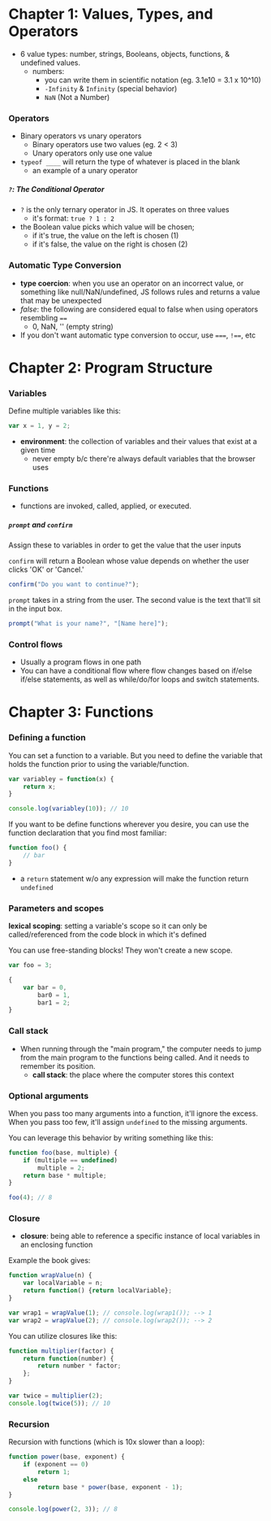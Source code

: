# Chapter 1: Values, Types, and Operators

* 6 value types: number, strings, Booleans, objects, functions, & undefined values.
    - numbers:
        + you can write them in scientific notation (eg. 3.1e10 = 3.1 x 10^10)
        + `-Infinity` & `Infinity` (special behavior)
        + `NaN` (Not a Number)


### Operators

* Binary operators vs unary operators
    - Binary operators use two values (eg. 2 < 3)
    - Unary operators only use one value
* `typeof ____` will return the type of whatever is placed in the blank
    - an example of a unary operator

##### `?`: The Conditional Operator

* `?` is the only ternary operator in JS. It operates on three values
    - it's format: `true ? 1 : 2`
* the Boolean value picks which value will be chosen;
    - if it's true, the value on the left is chosen (1)
    - if it's false, the value on the right is chosen (2)


### Automatic Type Conversion

* __type coercion__: when you use an operator on an incorrect value, or something like null/NaN/undefined, JS follows rules and returns a value that may be unexpected
* _false_: the following are considered equal to false when using operators resembling `==`
    - 0, NaN, '' (empty string)
* If you don't want automatic type conversion to occur, use `===`, `!==`, etc


# Chapter 2: Program Structure

### Variables

Define multiple variables like this:
```javascript
var x = 1, y = 2;
```

* __environment__: the collection of variables and their values that exist at a given time
    - never empty b/c there're always default variables that the browser uses


### Functions

* functions are invoked, called, applied, or executed.

##### `prompt` and `confirm`

Assign these to variables in order to get the value that the user inputs

`confirm` will return a Boolean whose value depends on whether the user clicks 'OK' or 'Cancel.'

```javascript
confirm("Do you want to continue?");
```

`prompt` takes in a string from the user. The second value is the text that'll sit in the input box.

```javascript
prompt("What is your name?", "[Name here]");
```


### Control flows

* Usually a program flows in one path
* You can have a conditional flow where flow changes based on if/else if/else statements, as well as while/do/for loops and switch statements.


# Chapter 3: Functions

### Defining a function

You can set a function to a variable. But you need to define the variable that holds the function prior to using the variable/function.
```javascript
var variabley = function(x) {
    return x;
}

console.log(variabley(10)); // 10
```

If you want to be define functions wherever you desire, you can use the function declaration that you find most familiar:
```javascript
function foo() {
    // bar
}
```


* a `return` statement w/o any expression will make the function return `undefined`


### Parameters and scopes

__lexical scoping__: setting a variable's scope so it can only be called/referenced from the code block in which it's defined

You can use free-standing blocks! They won't create a new scope. 
```javascript
var foo = 3;

{
    var bar = 0,
        bar0 = 1,
        bar1 = 2;
}
```


### Call stack

* When running through the "main program," the computer needs to jump from the main program to the functions being called. And it needs to remember its position.
    - __call stack__: the place where the computer stores this context


### Optional arguments

When you pass too many arguments into a function, it'll ignore the excess. When you pass too few, it'll assign `undefined` to the missing arguments.

You can leverage this behavior by writing something like this:

```javascript
function foo(base, multiple) {
    if (multiple == undefined)
        multiple = 2;
    return base * multiple;
}

foo(4); // 8
```


### Closure

* __closure__: being able to reference a specific instance of local variables in an enclosing function

Example the book gives:
```javascript
function wrapValue(n) {
    var localVariable = n;
    return function() {return localVariable};
}

var wrap1 = wrapValue(1); // console.log(wrap1()); --> 1
var wrap2 = wrapValue(2); // console.log(wrap2()); --> 2
```

You can utilize closures like this:
```javascript
function multiplier(factor) {
    return function(number) {
        return number * factor;
    };
}

var twice = multiplier(2);
console.log(twice(5)); // 10
```


### Recursion

Recursion with functions (which is 10x slower than a loop):
```javascript
function power(base, exponent) {
    if (exponent == 0)
        return 1;
    else
        return base * power(base, exponent - 1);
}

console.log(power(2, 3)); // 8
```
